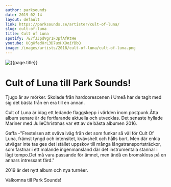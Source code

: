 ```yaml
---
author: parksounds
date: 2019-02-14
layout: default
link: https://parksounds.se/artister/cult-of-luna/
slug: cult-of-luna
title: Cult of Luna
spotify: 7E7fJJpdVgr1F3pfAfRtHe
youtube: UCgXfedHrL3D7uxHX9oiYBbQ
image: /images/artists/2018/cult-of-luna/cult-of-luna.png
---
```


![{{page.title}}]({{page.image}})

# Cult of Luna till Park Sounds!

Tjugo år av mörker. Skolade från hardcorescenen i Umeå har de tagit med sig det bästa från en era till en annan. 

Cult of Luna är idag ett ledande flaggskepp i världen inom postpunk.Åtta album senare är de fortfarande aktuella och utvecklas. Det senaste hyllade Mariner med JulieChristmas var ett av de bästa albumen 2016.

Gaffa
-"Frestelsen att sväva iväg från det som funkar så väl för Cult Of Luna, främst tyngd och intensitet, kvävshelt och hålls bort. Men där enkla utvägar inte tas ges det istället uppskov till många långatransportsträckor, som fastnar i ett malande ingenmansland där det instrumentala stannar i lågt tempo.Det må vara passande för ämnet, men ändå en bromskloss på en annars intressant färd."

2019 är det nytt album och nya turnéer.

Välkomna till Park Sounds!